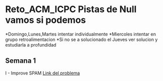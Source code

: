 # Reto_ACM_ICPC Pistas de Null vamos si podemos
*Domingo,Lunes,Martes intentar individualmente
*Miercoles intentar en grupo retroalimentacion
*Si no se a solucionado el Jueves ver solucion y estudiarla a profundidad
## Semana 1
I - Improve SPAM
[Link del problema](https://matcomgrader.com/problem/9643/improve-spam/)

